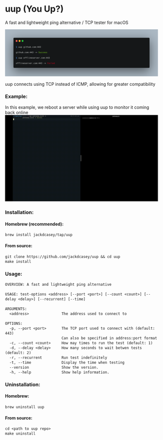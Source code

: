 # uup (You Up?)

A fast and lightweight ping alternative / TCP tester for macOS

![image](./screenshots/commands.png)

uup connects using TCP instead of ICMP, allowing for greater compatibility

### Example:
In this example, we reboot a server while using uup to monitor it coming back online
![image](./screenshots/uup_demo.gif)

### Installation:

#### Homebrew (recommended):
```
brew install jackdcasey/tap/uup
```
#### From source:
```
git clone https://github.com/jackdcasey/uup && cd uup
make install
```

### Usage:
```
OVERVIEW: A fast and lightweight ping alternative

USAGE: test-options <address> [--port <port>] [--count <count>] [--delay <delay>] [--recurrent] [--time]

ARGUMENTS:
  <address>               The address used to connect to

OPTIONS:
  -p, --port <port>       The TCP port used to connect with (default: 443)
                          Can also be specified in address:port format
  -c, --count <count>     How may times to run the test (default: 1)
  -d, --delay <delay>     How many seconds to wait betwen tests (default: 2)
  -r, --recurrent         Run test indefinitely
  -t, --time              Display the time when testing
  --version               Show the version.
  -h, --help              Show help information.
```
### Uninstallation:

#### Homebrew:
```
brew uninstall uup
```
#### From source:

```
cd <path to uup repo>
make uninstall
```


